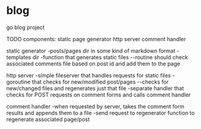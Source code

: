 blog
====

go blog project

TODO components:
static page generator
http server
comment handler

static generator
-posts/pages dir in some kind of markdown format
-templates dir 
-function that generates static files 
--routine should check associated comments file based on post id and add them to the page

http server
-simple fileserver that handles requests for static files
-goroutine that checks for new/modified post/pages
--checks for new/changed files and regenerates just that file
-separate handler that checks for POST requests on comment forms and calls comment handler

comment handler
-when requested by server, takes the comment form results and appends them to a file
-send request to regenerator function to regenerate associated page/post 
